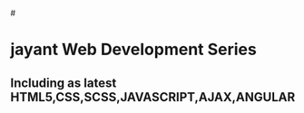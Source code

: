 #<H1> jayant <strong>Web Development Series</strong> </H1>
<h2>Including as latest HTML5,CSS,SCSS,JAVASCRIPT,AJAX,ANGULAR </h2>

<a href="./"></a>
